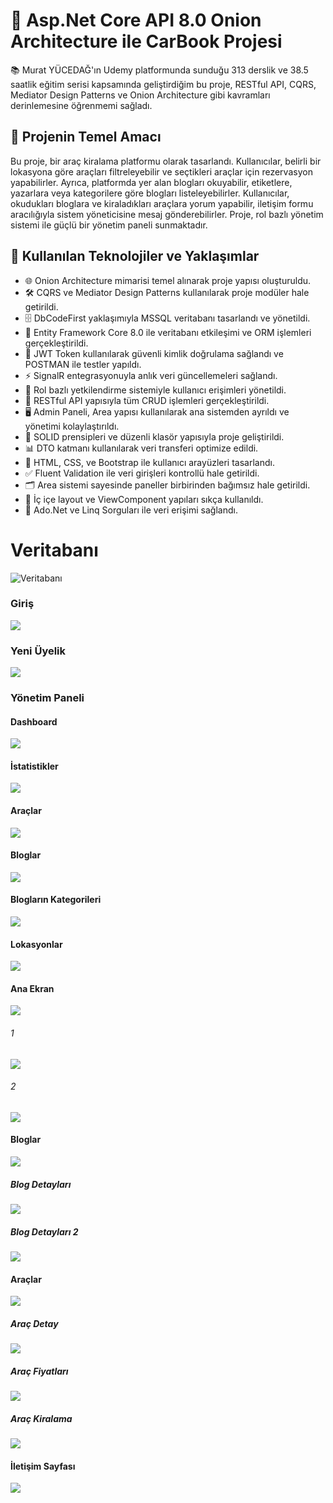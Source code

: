 # 🚀 Asp.Net Core API 8.0 Onion Architecture ile CarBook Projesi
📚 Murat YÜCEDAĞ'ın Udemy platformunda sunduğu 313 derslik ve 38.5 saatlik eğitim serisi kapsamında geliştirdiğim bu proje, RESTful API, CQRS, Mediator Design Patterns ve Onion Architecture gibi kavramları derinlemesine öğrenmemi sağladı.

## 🎯 Projenin Temel Amacı
Bu proje, bir araç kiralama platformu olarak tasarlandı. Kullanıcılar, belirli bir lokasyona göre araçları filtreleyebilir ve seçtikleri araçlar için rezervasyon yapabilirler. Ayrıca, platformda yer alan blogları okuyabilir, etiketlere, yazarlara veya kategorilere göre blogları listeleyebilirler. Kullanıcılar, okudukları bloglara ve kiraladıkları araçlara yorum yapabilir, iletişim formu aracılığıyla sistem yöneticisine mesaj gönderebilirler. Proje, rol bazlı yönetim sistemi ile güçlü bir yönetim paneli sunmaktadır.

## 🔧 Kullanılan Teknolojiler ve Yaklaşımlar
* 🌐 Onion Architecture mimarisi temel alınarak proje yapısı oluşturuldu.
* 🛠️ CQRS ve Mediator Design Patterns kullanılarak proje modüler hale getirildi.
* 🗄️ DbCodeFirst yaklaşımıyla MSSQL veritabanı tasarlandı ve yönetildi.
* 🔗 Entity Framework Core 8.0 ile veritabanı etkileşimi ve ORM işlemleri gerçekleştirildi.
* 🔐 JWT Token kullanılarak güvenli kimlik doğrulama sağlandı ve POSTMAN ile testler yapıldı.
* ⚡ SignalR entegrasyonuyla anlık veri güncellemeleri sağlandı.
* 👥 Rol bazlı yetkilendirme sistemiyle kullanıcı erişimleri yönetildi.
* 🔄 RESTful API yapısıyla tüm CRUD işlemleri gerçekleştirildi.
* 🖥️ Admin Paneli, Area yapısı kullanılarak ana sistemden ayrıldı ve yönetimi kolaylaştırıldı.
* 🧩 SOLID prensipleri ve düzenli klasör yapısıyla proje geliştirildi.
* 📊 DTO katmanı kullanılarak veri transferi optimize edildi.
* 🎨 HTML, CSS, ve Bootstrap ile kullanıcı arayüzleri tasarlandı.
* ✅ Fluent Validation ile veri girişleri kontrollü hale getirildi.
* 🗂 Area sistemi sayesinde paneller birbirinden bağımsız hale getirildi.
* 🧱 İç içe layout ve ViewComponent yapıları sıkça kullanıldı.
* 📝 Ado.Net ve Linq Sorguları ile veri erişimi sağlandı.

# Veritabanı
![Veritabanı](https://github.com/sayithanxus/CarBook/blob/master/Frontends/CarBook.WebUI/wwwroot/ProjectImages/DatabaseDiagram.png?raw=true)
### Giriş
![](https://github.com/sayithanxus/CarBook/blob/master/Frontends/CarBook.WebUI/wwwroot/ProjectImages/Login.png?raw=true)
### Yeni Üyelik
![](https://github.com/sayithanxus/CarBook/blob/master/Frontends/CarBook.WebUI/wwwroot/ProjectImages/Register.png?raw=true)

### Yönetim Paneli
#### Dashboard
![](https://github.com/sayithanxus/CarBook/blob/master/Frontends/CarBook.WebUI/wwwroot/ProjectImages/dashboard.png?raw=true)
#### İstatistikler
![](https://github.com/sayithanxus/CarBook/blob/master/Frontends/CarBook.WebUI/wwwroot/ProjectImages/statistics.png?raw=true)
#### Araçlar
![](https://github.com/sayithanxus/CarBook/blob/master/Frontends/CarBook.WebUI/wwwroot/ProjectImages/cars.png?raw=true)
#### Bloglar
![](https://github.com/sayithanxus/CarBook/blob/master/Frontends/CarBook.WebUI/wwwroot/ProjectImages/blogs.png?raw=true)
#### Blogların Kategorileri
![](https://github.com/sayithanxus/CarBook/blob/master/Frontends/CarBook.WebUI/wwwroot/ProjectImages/BlogsCategory.png?raw=true)
#### Lokasyonlar
![](https://github.com/sayithanxus/CarBook/blob/master/Frontends/CarBook.WebUI/wwwroot/ProjectImages/location.png?raw=true)

#### Ana Ekran
![](https://github.com/sayithanxus/CarBook/blob/master/Frontends/CarBook.WebUI/wwwroot/ProjectImages/1.png?raw=true)
###### 1
![](https://github.com/sayithanxus/CarBook/blob/master/Frontends/CarBook.WebUI/wwwroot/ProjectImages/2.png?raw=true)
###### 2
![](https://github.com/sayithanxus/CarBook/blob/master/Frontends/CarBook.WebUI/wwwroot/ProjectImages/3.png?raw=true)
#### Bloglar
![](https://github.com/sayithanxus/CarBook/blob/master/Frontends/CarBook.WebUI/wwwroot/ProjectImages/blog.png?raw=true)
##### Blog Detayları
![](https://github.com/sayithanxus/CarBook/blob/master/Frontends/CarBook.WebUI/wwwroot/ProjectImages/blogdetail1.png?raw=true)
##### Blog Detayları 2
![](https://github.com/sayithanxus/CarBook/blob/master/Frontends/CarBook.WebUI/wwwroot/ProjectImages/blogdetail2.png?raw=true)
#### Araçlar
![](https://github.com/sayithanxus/CarBook/blob/master/Frontends/CarBook.WebUI/wwwroot/ProjectImages/car_list.png?raw=true)
##### Araç Detay 
![](https://github.com/sayithanxus/CarBook/blob/master/Frontends/CarBook.WebUI/wwwroot/ProjectImages/car_detail.png?raw=true)
##### Araç Fiyatları
![](https://github.com/sayithanxus/CarBook/blob/master/Frontends/CarBook.WebUI/wwwroot/ProjectImages/car_price.png?raw=true)
##### Araç Kiralama
![](https://github.com/sayithanxus/CarBook/blob/master/Frontends/CarBook.WebUI/wwwroot/ProjectImages/reservation.png?raw=true)
#### İletişim Sayfası
![](https://github.com/sayithanxus/CarBook/blob/master/Frontends/CarBook.WebUI/wwwroot/ProjectImages/contacts.png?raw=true)
